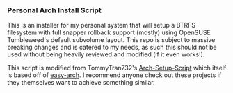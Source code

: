 ### Personal Arch Install Script

This is an installer for my personal system that will setup a BTRFS filesystem with full snapper rollback support (mostly) using OpenSUSE Tumbleweed's default subvolume layout. This repo is subject to massive breaking changes and is catered to my needs, as such this should not be used without being heavily reviewed and modified (if it even works!).


This script is modified from TommyTran732's [Arch-Setup-Script](https://github.com/TommyTran732/Arch-Setup-Script/) which itself is based off of [easy-arch](https://github.com/classy-giraffe/easy-arch). I recommend anyone check out these projects if they themselves want to achieve something similar. 

